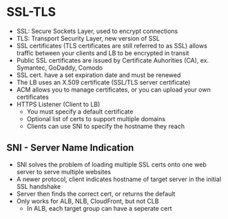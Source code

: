 # SSL-TLS
 - SSL: Secure Sockets Layer, used to encrypt connections
 - TLS: Transport Security Layer, new version of SSL
 - SSL certificates (TLS certificates are still referred to as SSL) allows traffic between your clients and LB to be encrypted in transit
 - Public SSL certificates are issued by Certificate Auhorities (CA), ex. Symantec, GoDaddy, Comodo
 - SSL cert. have a set expiration date and must be renewed 
 - The LB uses an X.509 certificate (SSL/TLS server certificate)
 - ACM allows you to manage certificates, or you can upload your own certificates
 - HTTPS Listener (Client to LB)
    - You must specify a default certificate
    - Optional list of certs to support multiple domains
    - Clients can use SNI to specify the hostname they reach

## SNI - Server Name Indication
 - SNI solves the problem of loading multiple SSL certs onto one web server to serve multiple websites
 - A newer protocol, client indicates hostname of target server in the initial SSL handshake
 - Server then finds the correct cert, or returns the default
 - Only works for ALB, NLB, CloudFront, but not CLB
    - In ALB, each target group can have a seperate cert

 